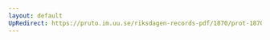 ```yaml
---
layout: default
UpRedirect: https://pruto.im.uu.se/riksdagen-records-pdf/1870/prot-1870--fk--127/prot-1870--fk--127_020.pdf
---
```

